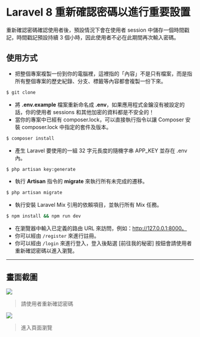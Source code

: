 # Laravel 8 重新確認密碼以進行重要設置

重新確認密碼確認使用者後，預設情況下會在使用者 session 中儲存一個時間戳記，時間戳記預設持續 3 個小時，因此使用者不必在此期間再次輸入密碼。 

## 使用方式
- 把整個專案複製一份到你的電腦裡，這裡指的「內容」不是只有檔案，而是指所有整個專案的歷史紀錄、分支、標籤等內容都會複製一份下來。
```sh
$ git clone
```
- 將 __.env.example__ 檔案重新命名成 __.env__，如果應用程式金鑰沒有被設定的話，你的使用者 sessions 和其他加密的資料都是不安全的！
- 當你的專案中已經有 composer.lock，可以直接執行指令以讓 Composer 安裝 composer.lock 中指定的套件及版本。
```sh
$ composer install
```
- 產生 Laravel 要使用的一組 32 字元長度的隨機字串 APP_KEY 並存在 .env 內。
```sh
$ php artisan key:generate
```
- 執行 __Artisan__ 指令的 __migrate__ 來執行所有未完成的遷移。
```sh
$ php artisan migrate
```
- 執行安裝 Laravel Mix 引用的依賴項目，並執行所有 Mix 任務。
```sh
$ npm install && npm run dev
```
- 在瀏覽器中輸入已定義的路由 URL 來訪問，例如：http://127.0.0.1:8000。
- 你可以經由 `/register` 來進行註冊。
- 你可以經由 `/login` 來進行登入，登入後點選 [前往我的秘密] 按鈕會請使用者重新確認密碼以進入瀏覽。

----

## 畫面截圖
![](https://i.imgur.com/U1XEuAb.png)
> 請使用者重新確認密碼

![](https://i.imgur.com/KwXhnDm.png)
> 進入頁面瀏覽